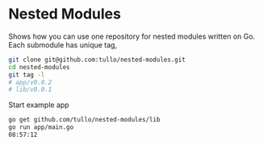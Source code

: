 # Nested Modules

Shows how you can use one repository for nested modules written on Go. Each submodule has unique tag,

```sh
git clone git@github.com:tullo/nested-modules.git
cd nested-modules
git tag -l
# app/v0.0.2
# lib/v0.0.1
```

Start example app

```sh
go get github.com/tullo/nested-modules/lib
go run app/main.go 
08:57:12
```
